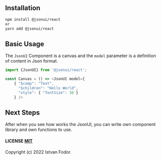 ## Installation

```bash
npm install @jsonui/react
or
yarn add @jsonui/react
```

## Basic Usage

The `JsonUI` Component is a canvas and the `model` parameter is a definition of content in Json format.

```js
import {JsonUI} from '@jsonui/react';

const Canvas = () => <JsonUI model={
    { "$comp": "Text",
      "$children": "Hello World",
      "style": { "fontSize": 30 }
    } />
```

## Next Steps

After when you see how works the JsonUI, you can write own component library and own functions to use.

#### LICENSE [MIT](LICENSE)

Copyright (c) 2022 Istvan Fodor.
